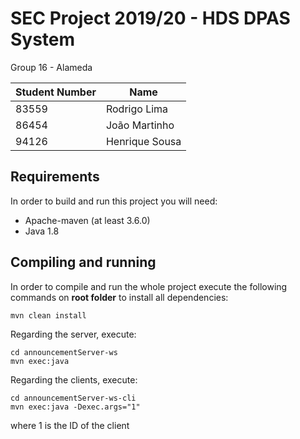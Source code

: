 # SEC Project 2019/20 - HDS DPAS System 

Group 16 - Alameda

Student Number | Name
------------- | -------------
83559 | Rodrigo Lima
86454 | João Martinho
94126 | Henrique Sousa

## Requirements
In order to build and run this project you will need:
* Apache-maven (at least 3.6.0)
* Java 1.8

## Compiling and running
In order to compile and run the whole project execute the following commands on **root folder** to install all dependencies:

    mvn clean install
    
Regarding the server, execute:

    cd announcementServer-ws
    mvn exec:java
    
Regarding the clients, execute:

    cd announcementServer-ws-cli
    mvn exec:java -Dexec.args="1"
    
where 1 is the ID of the client

